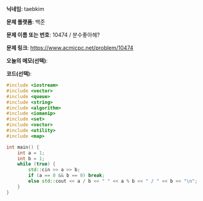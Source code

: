 **닉네임**: taebkim

**문제 플랫폼**: 백준

**문제 이름 또는 번호**: 10474 / 분수좋아해?

**문제 링크**: https://www.acmicpc.net/problem/10474

**오늘의 메모(선택)**: 

**코드(선택)**:

```c++
#include <iostream>
#include <vector>
#include <queue>
#include <string>
#include <algorithm>
#include <iomanip>
#include <set>
#include <vector>
#include <utility>
#include <map>

int main() {
    int a = 1;
    int b = 1;
    while (true) {
        std::cin >> a >> b;
        if (a == 0 && b == 0) break;
        else std::cout << a / b << " " << a % b << " / " << b << "\n";
    }
}
```